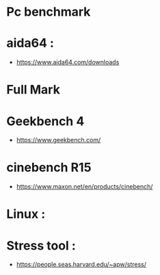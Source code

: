 # Pc benchmark 

# aida64 : 
- https://www.aida64.com/downloads

# Full Mark 

# Geekbench 4 
- https://www.geekbench.com/

# cinebench R15
- https://www.maxon.net/en/products/cinebench/

# Linux : 
# Stress tool : 
 - https://people.seas.harvard.edu/~apw/stress/
